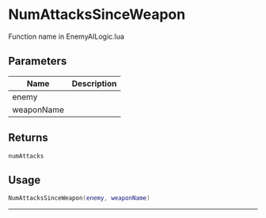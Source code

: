 # NumAttacksSinceWeapon

Function name in EnemyAILogic.lua

## Parameters

| Name       | Description |
| ---------- | ----------- |
| enemy      |             |
| weaponName |             |

## Returns

`numAttacks`

## Usage

```lua
NumAttacksSinceWeapon(enemy, weaponName)
```

---
